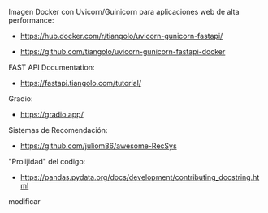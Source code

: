 Imagen Docker con Uvicorn/Guinicorn para aplicaciones web de alta performance:

+ https://hub.docker.com/r/tiangolo/uvicorn-gunicorn-fastapi/ 

+ https://github.com/tiangolo/uvicorn-gunicorn-fastapi-docker

FAST API Documentation:

+ https://fastapi.tiangolo.com/tutorial/
  
 Gradio:
  
+ https://gradio.app/
  
 Sistemas de Recomendación:
  
+ https://github.com/juliom86/awesome-RecSys

"Prolijidad" del codigo:

+ https://pandas.pydata.org/docs/development/contributing_docstring.html

modificar
